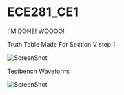 ECE281_CE1
==========


I'M DONE! WOOOO!

Truth Table Made For Section V step 1:

![ScreenShot][picture_1]


Testbench Waveform:

![ScreenShot][picture_2]


[picture_1]: https://github.com/AnthonyEcheverry/ECE281_CE1/blob/master/Truth_table_notebook.png "Truth Table"
[picture_2]: https://raw2.github.com/AnthonyEcheverry/ECE281_CE1/master/CE1_Truthtable.PNG "Testbench Waveform"
